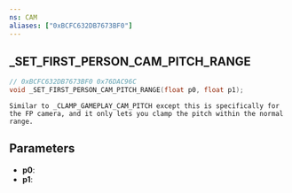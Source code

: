 ```yaml
---
ns: CAM
aliases: ["0xBCFC632DB7673BF0"]
---
```

## _SET_FIRST_PERSON_CAM_PITCH_RANGE

```c
// 0xBCFC632DB7673BF0 0x76DAC96C
void _SET_FIRST_PERSON_CAM_PITCH_RANGE(float p0, float p1);
```

```
Similar to _CLAMP_GAMEPLAY_CAM_PITCH except this is specifically for the FP camera, and it only lets you clamp the pitch within the normal range.  
```

## Parameters
* **p0**:
* **p1**:

